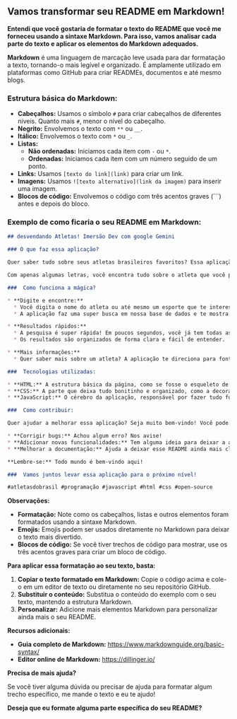 ## Vamos transformar seu README em Markdown! 

**Entendi que você gostaria de formatar o texto do README que você me forneceu usando a sintaxe Markdown. Para isso, vamos analisar cada parte do texto e aplicar os elementos do Markdown adequados.**

**Markdown** é uma linguagem de marcação leve usada para dar formatação a texto, tornando-o mais legível e organizado. É amplamente utilizado em plataformas como GitHub para criar READMEs, documentos e até mesmo blogs.

### **Estrutura básica do Markdown:**

* **Cabeçalhos:** Usamos o símbolo `#` para criar cabeçalhos de diferentes níveis. Quanto mais `#`, menor o nível do cabeçalho.
* **Negrito:** Envolvemos o texto com `**` ou `__`.
* **Itálico:** Envolvemos o texto com `*` ou `_`.
* **Listas:**
    * **Não ordenadas:** Iniciamos cada item com `-` ou `*`.
    * **Ordenadas:** Iniciamos cada item com um número seguido de um ponto.
* **Links:** Usamos `[texto do link](link)` para criar um link.
* **Imagens:** Usamos `![texto alternativo](link da imagem)` para inserir uma imagem.
* **Blocos de código:** Envolvemos o código com três acentos graves (```) antes e depois do bloco.

### **Exemplo de como ficaria o seu README em Markdown:**

```markdown
## desvendando Atletas! Imersão Dev com google Gemini

### O que faz essa aplicação?

Quer saber tudo sobre seus atletas brasileiros favoritos? Essa aplicação é a sua porta de entrada para um universo de informações sobre os maiores nomes do esporte nacional! 

Com apenas algumas letras, você encontra tudo sobre o atleta que você procura: desde a biografia até links para saber mais sobre suas conquistas. É como ter uma enciclopédia esportiva na palma da sua mão! 

###  Como funciona a mágica?

* **Digite e encontre:**
  * Você digita o nome do atleta ou até mesmo um esporte que te interessa.
  * A aplicação faz uma super busca em nossa base de dados e te mostra todos os resultados relevantes.

* **Resultados rápidos:**
  * A pesquisa é super rápida! Em poucos segundos, você já tem todas as informações na tela.
  * Os resultados são organizados de forma clara e fácil de entender.

* **Mais informações:**
  * Quer saber mais sobre um atleta? A aplicação te direciona para fontes confiáveis, como a Wikipédia.

### ️ Tecnologias utilizadas:

* **HTML:** A estrutura básica da página, como se fosse o esqueleto de uma casa.
* **CSS:** A parte que deixa tudo bonitinho e organizado, como a decoração da casa.
* **JavaScript:** O cérebro da aplicação, responsável por fazer tudo funcionar, como a pesquisa e a exibição dos resultados.

###  Como contribuir:

Quer ajudar a melhorar essa aplicação? Seja muito bem-vindo! Você pode:

* **Corrigir bugs:** Achou algum erro? Nos avise!
* **Adicionar novas funcionalidades:** Tem alguma ideia para deixar a aplicação ainda melhor? Compartilhe conosco!
* **Melhorar a documentação:** Ajuda a deixar esse README ainda mais claro e completo.

**Lembre-se:** Todo mundo é bem-vindo aqui! 

###  Vamos juntos levar essa aplicação para o próximo nível!

#atletasdobrasil #programação #javascript #html #css #open-source
```

**Observações:**

* **Formatação:** Note como os cabeçalhos, listas e outros elementos foram formatados usando a sintaxe Markdown.
* **Emojis:** Emojis podem ser usados diretamente no Markdown para deixar o texto mais divertido.
* **Blocos de código:** Se você tiver trechos de código para mostrar, use os três acentos graves para criar um bloco de código.

**Para aplicar essa formatação ao seu texto, basta:**

1. **Copiar o texto formatado em Markdown:** Copie o código acima e cole-o em um editor de texto ou diretamente no seu repositório GitHub.
2. **Substituir o conteúdo:** Substitua o conteúdo do exemplo com o seu texto, mantendo a estrutura Markdown.
3. **Personalizar:** Adicione mais elementos Markdown para personalizar ainda mais o seu README.

**Recursos adicionais:**

* **Guia completo de Markdown:** https://www.markdownguide.org/basic-syntax/
* **Editor online de Markdown:** https://dillinger.io/

**Precisa de mais ajuda?**

Se você tiver alguma dúvida ou precisar de ajuda para formatar algum trecho específico, me mande o texto e eu te ajudo!

**Deseja que eu formate alguma parte específica do seu README?** 
